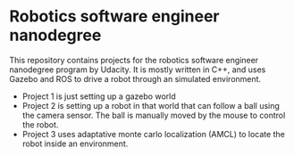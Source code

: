 # Robotics software engineer nanodegree

This repository contains projects for the robotics software engineer nanodegree program by Udacity. It is mostly written in C++, and uses Gazebo and ROS to drive a robot through an simulated environment.

* Project 1 is just setting up a gazebo world
* Project 2 is setting up a robot in that world that can follow a ball using the camera sensor. The ball is manually moved by the mouse to control the robot.
* Project 3 uses adaptative monte carlo localization (AMCL) to locate the robot inside an environment.
